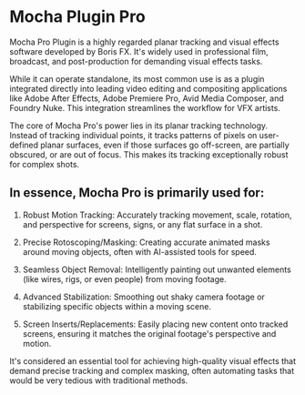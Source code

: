# Mocha Plugin Pro
Mocha Pro Plugin is a highly regarded planar tracking and visual effects software developed by Boris FX. It's widely used in professional film, broadcast, and post-production for demanding visual effects tasks.

While it can operate standalone, its most common use is as a plugin integrated directly into leading video editing and compositing applications like Adobe After Effects, Adobe Premiere Pro, Avid Media Composer, and Foundry Nuke. This integration streamlines the workflow for VFX artists.

The core of Mocha Pro's power lies in its planar tracking technology. Instead of tracking individual points, it tracks patterns of pixels on user-defined planar surfaces, even if those surfaces go off-screen, are partially obscured, or are out of focus. This makes its tracking exceptionally robust for complex shots.
## In essence, Mocha Pro is primarily used for:

1. Robust Motion Tracking: Accurately tracking movement, scale, rotation, and perspective for screens, signs, or any flat surface in a shot.

2. Precise Rotoscoping/Masking: Creating accurate animated masks around moving objects, often with AI-assisted tools for speed.

3. Seamless Object Removal: Intelligently painting out unwanted elements (like wires, rigs, or even people) from moving footage.

4. Advanced Stabilization: Smoothing out shaky camera footage or stabilizing specific objects within a moving scene.

5. Screen Inserts/Replacements: Easily placing new content onto tracked screens, ensuring it matches the original footage's perspective and motion.

It's considered an essential tool for achieving high-quality visual effects that demand precise tracking and complex masking, often automating tasks that would be very tedious with traditional methods.
